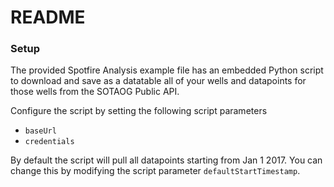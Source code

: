 # README #

### Setup ###

The provided Spotfire Analysis example file has an embedded Python script to 
download and save as a datatable all of your wells and datapoints for those 
wells from the SOTAOG Public API.

Configure the script by setting the following script parameters

* `baseUrl`
* `credentials`

By default the script will pull all datapoints starting from Jan 1 2017. 
You can change this by modifying the script parameter `defaultStartTimestamp`.
